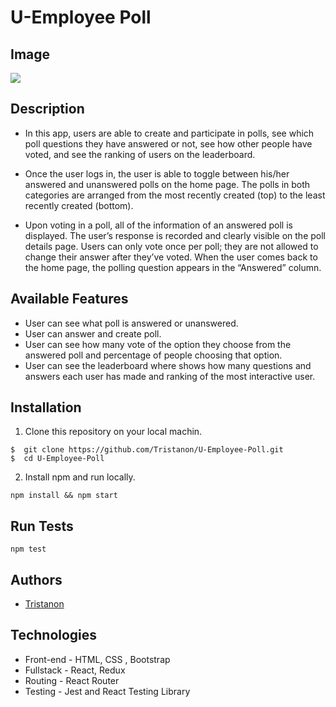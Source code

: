 # U-Employee Poll

## Image
![](https://user-images.githubusercontent.com/106542253/266894161-22c3f400-37e5-44de-9e75-314a60bdd9b2.png)

## Description
- In this app, users are able to create and participate in polls, see which poll questions they have answered or not, see how other people have voted, and see the ranking of users on the leaderboard.

- Once the user logs in, the user is able to toggle between his/her answered and unanswered polls on the home page. The polls in both categories are arranged from the most recently created (top) to the least recently created (bottom).

- Upon voting in a poll, all of the information of an answered poll is displayed. The user’s response is recorded and clearly visible on the poll details page. Users can only vote once per poll; they are not allowed to change their answer after they’ve voted. When the user comes back to the home page, the polling question appears in the “Answered” column.

## Available Features
- User can see what poll is answered or unanswered.
- User can answer and create poll.
- User can see how many vote of the option they choose from the answered poll and percentage of people choosing that option.
- User can see the leaderboard where shows how many questions and answers each user has made and ranking of the most interactive user.
  
## Installation
1. Clone this repository on your local machin.
```shell
$  git clone https://github.com/Tristanon/U-Employee-Poll.git
$  cd U-Employee-Poll
```
2. Install npm and run locally.
```shell
npm install && npm start
```

## Run Tests

```shell
npm test
```

## Authors
* [Tristanon](https://github.com/Tristanon)

## Technologies
- Front-end - HTML, CSS , Bootstrap
- Fullstack - React, Redux
- Routing - React Router
- Testing - Jest and React Testing Library
